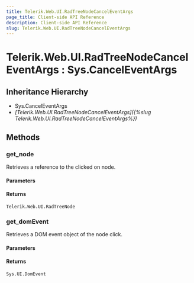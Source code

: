 ```yaml
---
title: Telerik.Web.UI.RadTreeNodeCancelEventArgs 
page_title: Client-side API Reference
description: Client-side API Reference
slug: Telerik.Web.UI.RadTreeNodeCancelEventArgs
---
```


# Telerik.Web.UI.RadTreeNodeCancelEventArgs : Sys.CancelEventArgs

## Inheritance Hierarchy

* Sys.CancelEventArgs
* *[Telerik.Web.UI.RadTreeNodeCancelEventArgs]({%slug Telerik.Web.UI.RadTreeNodeCancelEventArgs%})*

## Methods

### get_node

Retrieves a reference to the clicked on node. 

#### Parameters

#### Returns

`Telerik.Web.UI.RadTreeNode` 

### get_domEvent

Retrieves a DOM event object of the node click.

#### Parameters

#### Returns

`Sys.UI.DomEvent`